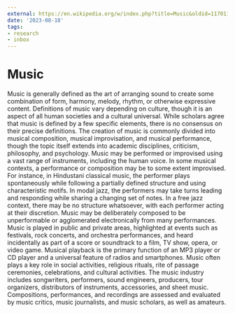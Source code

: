 ```yaml
---
external: https://en.wikipedia.org/w/index.php?title=Music&oldid=1170113128
date: '2023-08-18'
tags:
- research
- inbox
---
```


# Music

Music is generally defined as the art of arranging sound to create some combination of form, harmony, melody, rhythm, or otherwise expressive content. Definitions of music vary depending on culture, though it is an aspect of all human societies and a cultural universal. While scholars agree that music is defined by a few specific elements, there is no consensus on their precise definitions. The creation of music is commonly divided into musical composition, musical improvisation, and musical performance, though the topic itself extends into academic disciplines, criticism, philosophy, and psychology. Music may be performed or improvised using a vast range of instruments, including the human voice.
In some musical contexts, a performance or composition may be to some extent improvised. For instance, in Hindustani classical music, the performer plays spontaneously while following a partially defined structure and using characteristic motifs. In modal jazz, the performers may take turns leading and responding while sharing a changing set of notes. In a free jazz context, there may be no structure whatsoever, with each performer acting at their discretion. Music may be deliberately composed to be unperformable or agglomerated electronically from many performances. Music is played in public and private areas, highlighted at events such as festivals, rock concerts, and orchestra performances, and heard incidentally as part of a score or soundtrack to a film, TV show, opera, or video game. Musical playback is the primary function of an MP3 player or CD player and a universal feature of radios and smartphones.
Music often plays a key role in social activities, religious rituals, rite of passage ceremonies, celebrations, and cultural activities. The music industry includes songwriters, performers, sound engineers, producers, tour organizers, distributors of instruments, accessories, and sheet music. Compositions, performances, and recordings are assessed and evaluated by music critics, music journalists, and music scholars, as well as amateurs.
